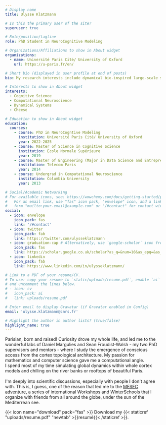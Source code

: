 ```yaml
---
# Display name
title: Ulysse Klatzmann

# Is this the primary user of the site?
superuser: true

# Role/position/tagline
role: PhD Student in NeuroCognitive Modeling

# Organizations/Affiliations to show in About widget
organizations:
  - name: Université Paris Cité/ University of Oxford
    url: https://u-paris.fr/en/

# Short bio (displayed in user profile at end of posts)
bio: My research interests include dynamical bio-inspired large-scale simulations of the brain.

# Interests to show in About widget
interests:
  - Cognitive Science
  - Computational Neuroscience
  - Dynamical Systems
  - Cheese 

# Education to show in About widget
education:
  courses:
    - course: PhD in NeuroCogntive Modeling 
      institution: Université Paris Cité/ University of Oxford
      year: 2022-2025
    - course: Master of Science in Cognitive Science
      institution: Ecole Normale Supérieure
      year: 2019
    - course: Master of Engineering (Major in Data Science and Entrepreneurship)
      institution: Telecom Paris
      year: 2014
    - course: Undergrad in Computational Neuroscience
      institution: Columbia University
      year: 2013

# Social/Academic Networking
# For available icons, see: https://wowchemy.com/docs/getting-started/page-builder/#icons
#   For an email link, use "fas" icon pack, "envelope" icon, and a link in the
#   form "mailto:your-email@example.com" or "/#contact" for contact widget.
social:
  - icon: envelope
    icon_pack: fas
    link: '/#contact'
  - icon: twitter
    icon_pack: fab
    link: https://twitter.com/ulysseklatzmann 
  - icon: graduation-cap # Alternatively, use `google-scholar` icon from `ai` icon pack
    icon_pack: fas
    link: https://scholar.google.co.uk/scholar?as_q=&num=10&as_epq=&as_oq=&as_eq=&as_occt=any&as_sauthors=%22Ulysse+Klatzmann%22&as_publication=&as_ylo=&as_yhi=&as_allsubj=all&hl=en 
  - icon: linkedin
    icon_pack: fab
    link: https://www.linkedin.com/in/ulysseklatzmann/ 

# Link to a PDF of your resume/CV.
# To use: copy your resume to `static/uploads/resume.pdf`, enable `ai` icons in `params.toml`,
# and uncomment the lines below.
# - icon: cv
#   icon_pack: ai
#   link: uploads/resume.pdf

# Enter email to display Gravatar (if Gravatar enabled in Config)
email: 'ulysse.klatzmann@cnrs.fr'

# Highlight the author in author lists? (true/false)
highlight_name: true
---
```


Parisian, born and raised! Curiosity drove my whole life, and led me to the wonderful labs of Daniel Margulies and Sean Froudist-Walsh - my two PhD supervisors and mentors - where I study the emergence of conscious access from the cortex topological architecture. My passion for mathematics and computer science gave me a computational angle. 
<br/>I spend most of my time simulating global dynamics within whole cortex models and chilling on the river banks or rooftops of beautiful Paris.
<br/>
<br/>I'm deeply into scientific discussions, especially with people I don't agree with. This is, I guess, one of the reason that led me to the <a href="mesec.co">MESEC adventure</a>, a series of international Workshops and WinterSchools that I organize with friends from all around the globe, under the sun of the Mediterrean see.

{{< icon name="download" pack="fas" >}} Download my {{< staticref "uploads/resume.pdf" "newtab" >}}resumé{{< /staticref >}}.
